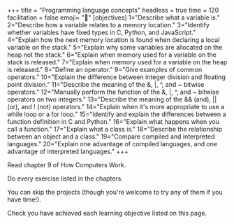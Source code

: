 +++
title = "Programming language concepts"
headless = true
time = 120
facilitation = false
emoji= "📖"
[objectives]
    1="Describe what a variable is."
    2="Describe how a variable relates to a memory location."
    3="Identify whether variables have fixed types in C, Python, and JavaScript."
    4="Explain how the next memory location is found when declaring a local variable on the stack."
    5="Explain why some variables are allocated on the heap not the stack."
    6="Explain when memory used for a variable on the stack is released."
    7="Explain when memory used for a variable on the heap is released."
    8="Define an operator."
    9="Give examples of common operators."
    10="Explain the difference between integer division and floating point division."
    11="Describe the meaning of the &, |, ^, and ~ bitwise operators."
    12="Manually perform the function of the &, |, ^, and ~ bitwise operators on two integers."
    13="Describe the meaning of the && (and), || (or), and ! (not) operators."
    14="Explain when it's more appropriate to use a while loop or a for loop."
    15="Identify and explain the differences between a function definition in C and Python."
    16="Explain what happens when you call a function."
    17="Explain what a class is."
    18="Describe the relationship between an object and a class."
    19="Compare compiled and interpreted languages."
    20="Explain one advantage of compiled languages, and one advantage of interpreted languages."
+++

Read chapter 9 of How Computers Work.

Do every exercise listed in the chapters.

You can skip the projects (though you're welcome to try any of them if you have time!).

Check you have achieved each learning objective listed on this page.
